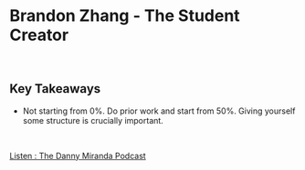 # Brandon Zhang - The Student Creator
<br>

## Key Takeaways <br>

* Not starting from 0%. Do prior work and start from 50%. Giving yourself some structure is crucially important.

<br>

[Listen : The Danny Miranda Podcast](https://dannymiranda.com/044-brandon-zhang//)


